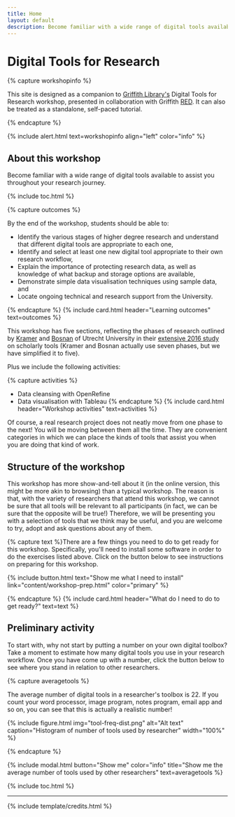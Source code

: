 ```yaml
---
title: Home
layout: default
description: Become familiar with a wide range of digital tools available to assist you throughout your research journey.
---
```


# Digital Tools for Research

{% capture workshopinfo %}

This site is designed as a companion to [Griffith Library's](https://www.griffith.edu.au/library) Digital Tools for Research workshop, presented in collaboration with Griffith [RED](https://www.griffith.edu.au/research/research-services/researcher-education-development). It can also be treated as a standalone, self-paced tutorial.

{% endcapture %}

{% include alert.html text=workshopinfo align="left" color="info" %}

<!-- 
    {% include figure.html img="embarking.jpg" alt="Lego submarine floating on the water" caption="Preparing to embark (image by Reiterlied, licensed under CC BY-NC-SA 2.0)" width="75" float="left" %}
    -->

## About this workshop

Become familiar with a wide range of digital tools available to assist you throughout your research journey.

{% include toc.html %}

{% capture outcomes %}

By the end of the workshop, students should be able to: 

- Identify the various stages of higher degree research and understand that different digital tools are appropriate to each one, 
- Identify and select at least one new digital tool appropriate to their own research workflow,
- Explain the importance of protecting research data, as well as knowledge of what backup and storage options are available,
- Demonstrate simple data visualisation techniques using sample data, and
- Locate ongoing technical and research support from the University.

{% endcapture %}
{% include card.html header="Learning outcomes" text=outcomes %}

This workshop has five sections, reflecting the phases of research outlined by [Kramer](https://twitter.com/MsPhelps) <i class="fab fa-twitter" style="color:#00aced"></i> and [Bosnan](https://twitter.com/jeroenbosman) <i class="fab fa-twitter" style="color:#00aced"></i> of Utrecht University in their [extensive 2016 study](https://101innovations.wordpress.com) on scholarly tools (Kramer and Bosnan actually use seven phases, but we have simplified it to five).

Plus we include the following activities: 

{% capture activities %}
 - Data cleansing with OpenRefine
 - Data visualisation with Tableau {% endcapture %}
{% include card.html header="Workshop activities" text=activities %}

Of course, a real research project does not neatly move from one phase to the next! You will be moving between them all the time. They are convenient categories in which we can place the kinds of tools that assist you when you are doing that kind of work.

## Structure of the workshop

This workshop has more show-and-tell about it (in the online version, this might be more akin to browsing) than a typical workshop. The reason is that, with the variety of researchers that attend this workshop, we cannot be sure that all tools will be relevant to all participants (in fact, we can be sure that the opposite will be true!) Therefore, we will be presenting you with a selection of tools that we think may be useful, and you are welcome to try, adopt and ask questions about any of them. 

{% capture text %}There are a few things you need to do to get ready for this workshop. Specifically, you'll need to install some software in order to do the exercises listed above. Click on the button below to see instructions on preparing for this workshop.

{% include button.html text="Show me what I need to install" link="content/workshop-prep.html" color="primary" %}

{% endcapture %}
{% include card.html header="What do I need to do to get ready?" text=text %}

## Preliminary activity

To start with, why not start by putting a number on your own digital toolbox? Take a moment to estimate how many digital tools you use in your research workflow. Once you have come up with a number, click the button below to see where you stand in relation to other researchers. 

{% capture averagetools %}

The average number of digital tools in a researcher's toolbox is 22. If you count your word processor, image program, notes program, email app and so on, you can see that this is actually a realistic number!

{% include figure.html img="tool-freq-dist.png" alt="Alt text" caption="Histogram of number of tools used by researcher" width="100%" %}

{% endcapture %}

{% include modal.html button="Show me" color="info" title="Show me the average number of tools used by other researchers" text=averagetools %}

{% include toc.html %}

------

{% include template/credits.html %}
